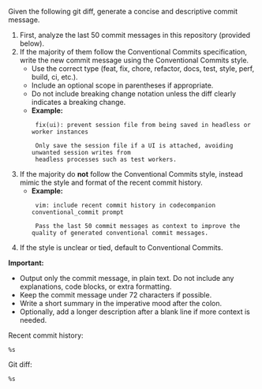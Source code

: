 <!-- markdownlint-disable MD041 MD013 MD031 -->
Given the following git diff, generate a concise and descriptive commit message.

1. First, analyze the last 50 commit messages in this repository (provided below).
2. If the majority of them follow the Conventional Commits specification, write the new commit message using the Conventional Commits style.
   - Use the correct type (feat, fix, chore, refactor, docs, test, style, perf, build, ci, etc.).
   - Include an optional scope in parentheses if appropriate.
   - Do not include breaking change notation unless the diff clearly indicates a breaking change.
   - **Example:**
     ```text
      fix(ui): prevent session file from being saved in headless or worker instances

      Only save the session file if a UI is attached, avoiding unwanted session writes from
      headless processes such as test workers.
      ```
3. If the majority do **not** follow the Conventional Commits style, instead mimic the style and format of the recent commit history.
   - **Example:**
     ```text
      vim: include recent commit history in codecompanion conventional_commit prompt

      Pass the last 50 commit messages as context to improve the quality of generated conventional commit messages.
     ```
4. If the style is unclear or tied, default to Conventional Commits.

**Important:**
- Output only the commit message, in plain text. Do not include any explanations, code blocks, or extra formatting.
- Keep the commit message under 72 characters if possible.
- Write a short summary in the imperative mood after the colon.
- Optionally, add a longer description after a blank line if more context is needed.

Recent commit history:
```text
%s
```

Git diff:
```diff
%s
```
